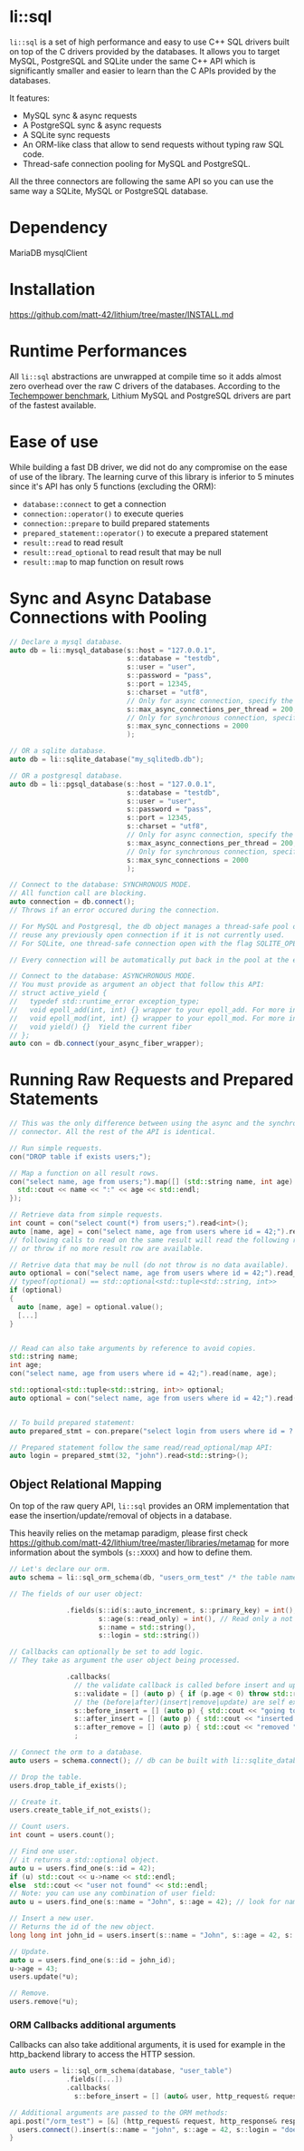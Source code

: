 li::sql
================================

``li::sql`` is a set of high performance and easy to use C++ SQL drivers built on top of the C drivers provided by the databases. It allows you to target MySQL, PostgreSQL and SQLite under the same C++ API which
is significantly smaller and easier to learn than the C APIs provided by the databases.

It features:
  - MySQL sync & async requests
  - A PostgreSQL sync & async requests
  - A SQLite sync requests
  - An ORM-like class that allow to send requests without typing raw SQL code.
  - Thread-safe connection pooling for MySQL and PostgreSQL.

All the three connectors are following the same API so you can use the same way
a SQLite, MySQL or PostgreSQL database.

# Dependency
  MariaDB mysqlClient

# Installation

https://github.com/matt-42/lithium/tree/master/INSTALL.md

# Runtime Performances

All ``li::sql`` abstractions are unwrapped at compile time so it adds almost zero overhead over the raw C drivers of the databases.
According to the [Techempower benchmark](http://tfb-status.techempower.com/), Lithium MySQL and PostgreSQL drivers are part of the fastest available.

# Ease of use

While building a fast DB driver, we did not do any compromise on the ease of use of the library.
The learning curve of this library is inferior to 5 minutes since it's API has only 5 functions (excluding the ORM):
  - `database::connect` to get a connection
  - `connection::operator()` to execute queries
  - `connection::prepare` to build prepared statements
  - `prepared_statement::operator()` to execute a prepared statement
  - `result::read` to read result
  - `result::read_optional` to read result that may be null
  - `result::map` to map function on result rows

# Sync and Async Database Connections with Pooling

```c++
// Declare a mysql database.
auto db = li::mysql_database(s::host = "127.0.0.1",
                             s::database = "testdb",
                             s::user = "user",
                             s::password = "pass",
                             s::port = 12345,
                             s::charset = "utf8",
                             // Only for async connection, specify the maximum number of SQL connections per thread.
                             s::max_async_connections_per_thread = 200,
                             // Only for synchronous connection, specify the maximum number of SQL connections
                             s::max_sync_connections = 2000
                             );

// OR a sqlite database.
auto db = li::sqlite_database("my_sqlitedb.db");

// OR a postgresql database.
auto db = li::pgsql_database(s::host = "127.0.0.1",
                             s::database = "testdb",
                             s::user = "user",
                             s::password = "pass",
                             s::port = 12345,
                             s::charset = "utf8",
                             // Only for async connection, specify the maximum number of SQL connections per thread.
                             s::max_async_connections_per_thread = 200,
                             // Only for synchronous connection, specify the maximum number of SQL connections
                             s::max_sync_connections = 2000
                             );

// Connect to the database: SYNCHRONOUS MODE.
// All function call are blocking.
auto connection = db.connect();
// Throws if an error occured during the connection.

// For MySQL and Postgresql, the db object manages a thread-safe pool of connections. connect() will
// reuse any previously open connection if it is not currently used.
// For SQLite, one thread-safe connection open with the flag SQLITE_OPEN_FULLMUTEX is shared.

// Every connection will be automatically put back in the pool at the end of the scope.

// Connect to the database: ASYNCHRONOUS MODE.
// You must provide as argument an object that follow this API:
// struct active_yield {
//   typedef std::runtime_error exception_type;
//   void epoll_add(int, int) {} wrapper to your epoll_add. For more info: man epoll
//   void epoll_mod(int, int) {} wrapper to your epoll_mod. For more info: man epoll
//   void yield() {}  Yield the current fiber
// };
auto con = db.connect(your_async_fiber_wrapper);

```

# Running Raw Requests and Prepared Statements


```c++
// This was the only difference between using the async and the synchronous
// connector. All the rest of the API is identical.

// Run simple requests.
con("DROP table if exists users;");

// Map a function on all result rows.
con("select name, age from users;").map([] (std::string name, int age) {
  std::cout << name << ":" << age << std::endl;
});

// Retrieve data from simple requests.
int count = con("select count(*) from users;").read<int>();
auto [name, age] = con("select name, age from users where id = 42;").read<std::string, int>();
// following calls to read on the same result will read the following result rows.
// or throw if no more result row are available.

// Retrive data that may be null (do not throw is no data available).
auto optional = con("select name, age from users where id = 42;").read_optional<std::string, int>();
// typeof(optional) == std::optional<std::tuple<std::string, int>>
if (optional)
{
  auto [name, age] = optional.value();
  [...]
}


// Read can also take arguments by reference to avoid copies.
std::string name;
int age;
con("select name, age from users where id = 42;").read(name, age);

std::optional<std::tuple<std::string, int>> optional;
auto optional = con("select name, age from users where id = 42;").read(optional);


// To build prepared statement: 
auto prepared_stmt = con.prepare("select login from users where id = ? and name = ?;");

// Prepared statement follow the same read/read_optional/map API:
auto login = prepared_stmt(32, "john").read<std::string>();
```

## Object Relational Mapping

On top of the raw query API, `li::sql` provides an ORM implementation that ease the insertion/update/removal
of objects in a database.

This heavily relies on the metamap paradigm, please first check https://github.com/matt-42/lithium/tree/master/libraries/metamap for more information about the symbols (`s::XXXX`) and how to define them.

```c++
// Let's declare our orm.
auto schema = li::sql_orm_schema(db, "users_orm_test" /* the table name in the SQL db*/)

// The fields of our user object:

              .fields(s::id(s::auto_increment, s::primary_key) = int(),
                      s::age(s::read_only) = int(), // Read only a not included in the update requests.
                      s::name = std::string(),
                      s::login = std::string())

// Callbacks can optionally be set to add logic.
// They take as argument the user object being processed.

              .callbacks(
                // the validate callback is called before insert and update.
                s::validate = [] (auto p) { if (p.age < 0) throw std::runtime_error("invalid age"); },
                // the (before|after)(insert|remove|update) are self explanatory.
                s::before_insert = [] (auto p) { std::cout << "going to insert " << json_encode(p) << std::endl; },
                s::after_insert = [] (auto p) { std::cout << "inserted " << json_encode(p) << std::endl; },
                s::after_remove = [] (auto p) { std::cout << "removed " << json_encode(p) << std::endl;})
                ;

// Connect the orm to a database.
auto users = schema.connect(); // db can be built with li::sqlite_database or li::mysql_database

// Drop the table.
users.drop_table_if_exists();

// Create it.
users.create_table_if_not_exists();

// Count users.
int count = users.count();

// Find one user.
// it returns a std::optional object.
auto u = users.find_one(s::id = 42);
if (u) std::cout << u->name << std::endl;
else  std::cout << "user not found" << std::endl;
// Note: you can use any combination of user field:
auto u = users.find_one(s::name = "John", s::age = 42); // look for name == John and age == 42;

// Insert a new user.
// Returns the id of the new object.
long long int john_id = users.insert(s::name = "John", s::age = 42, s::login = "john_d");

// Update.
auto u = users.find_one(s::id = john_id);
u->age = 43;
users.update(*u);

// Remove.
users.remove(*u);
```

### ORM Callbacks additional arguments

Callbacks can also take additional arguments, it is used for example in the http_backend library to
access the HTTP session.

```c++
auto users = li::sql_orm_schema(database, "user_table")
              .fields([...])
              .callbacks(
                s::before_insert = [] (auto& user, http_request& request) { ... });

// Additional arguments are passed to the ORM methods:
api.post("/orm_test") = [&] (http_request& request, http_response& response) {
  users.connect().insert(s::name = "john", s::age = 42, s::login = "doe", request);
}
```